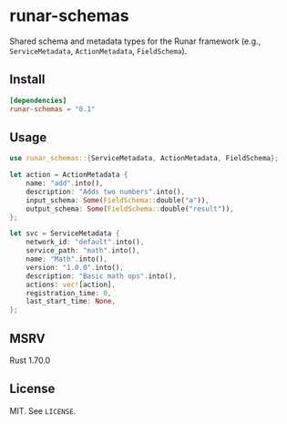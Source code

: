 runar-schemas
=============

Shared schema and metadata types for the Runar framework (e.g., `ServiceMetadata`, `ActionMetadata`, `FieldSchema`).

Install
-------

```toml
[dependencies]
runar-schemas = "0.1"
```

Usage
-----

```rust
use runar_schemas::{ServiceMetadata, ActionMetadata, FieldSchema};

let action = ActionMetadata {
    name: "add".into(),
    description: "Adds two numbers".into(),
    input_schema: Some(FieldSchema::double("a")),
    output_schema: Some(FieldSchema::double("result")),
};

let svc = ServiceMetadata {
    network_id: "default".into(),
    service_path: "math".into(),
    name: "Math".into(),
    version: "1.0.0".into(),
    description: "Basic math ops".into(),
    actions: vec![action],
    registration_time: 0,
    last_start_time: None,
};
```

MSRV
----

Rust 1.70.0

License
-------

MIT. See `LICENSE`.


